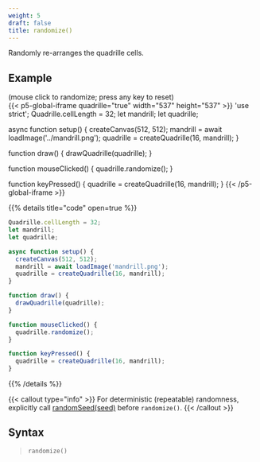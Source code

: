 ```yaml
---
weight: 5
draft: false
title: randomize()
---
```


Randomly re-arranges the quadrille cells.

## Example

(mouse click to randomize; press any key to reset)\
{{< p5-global-iframe quadrille="true" width="537" height="537" >}}
'use strict';
Quadrille.cellLength = 32;
let mandrill;
let quadrille;

async function setup() {
  createCanvas(512, 512);
  mandrill = await loadImage('../mandrill.png');
  quadrille = createQuadrille(16, mandrill);
}

function draw() {
  drawQuadrille(quadrille);
}

function mouseClicked() {
  quadrille.randomize();
}

function keyPressed() {
  quadrille = createQuadrille(16, mandrill);
}
{{< /p5-global-iframe >}}

{{% details title="code" open=true %}}
```js
Quadrille.cellLength = 32;
let mandrill;
let quadrille;

async function setup() {
  createCanvas(512, 512);
  mandrill = await loadImage('mandrill.png');
  quadrille = createQuadrille(16, mandrill);
}

function draw() {
  drawQuadrille(quadrille);
}

function mouseClicked() {
  quadrille.randomize();
}

function keyPressed() {
  quadrille = createQuadrille(16, mandrill);
}
```
{{% /details %}}

{{< callout type="info" >}}
For deterministic (repeatable) randomness, explicitly call [randomSeed(seed)](https://p5js.org/reference/p5/randomSeed/) before `randomize()`.
{{< /callout >}}

## Syntax

> `randomize()`
